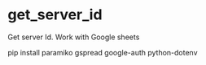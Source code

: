# get_server_id
Get server Id. Work with Google sheets

pip install paramiko gspread google-auth python-dotenv


